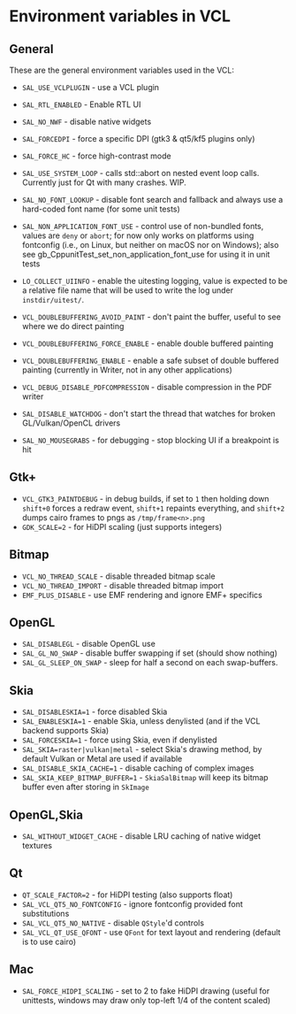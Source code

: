 # Environment variables in VCL

## General

These are the general environment variables used in the VCL:

* `SAL_USE_VCLPLUGIN` - use a VCL plugin
* `SAL_RTL_ENABLED` - Enable RTL UI
* `SAL_NO_NWF` - disable native widgets
* `SAL_FORCEDPI` - force a specific DPI (gtk3 & qt5/kf5 plugins only)
* `SAL_FORCE_HC` - force high-contrast mode
* `SAL_USE_SYSTEM_LOOP` - calls std::abort on nested event loop calls. Currently just for Qt with many crashes. WIP.

* `SAL_NO_FONT_LOOKUP` - disable font search and fallback and always use a hard-coded font name (for some unit tests)
* `SAL_NON_APPLICATION_FONT_USE` - control use of non-bundled fonts, values are `deny` or `abort`;
  for now only works on platforms using fontconfig (i.e., on Linux, but neither on macOS nor on
  Windows); also see gb_CppunitTest_set_non_application_font_use for using it in unit tests

* `LO_COLLECT_UIINFO` - enable the uitesting logging, value is expected to be a relative file name that
will be used to write the log under `instdir/uitest/`.

* `VCL_DOUBLEBUFFERING_AVOID_PAINT` - don't paint the buffer, useful to see where we do direct painting
* `VCL_DOUBLEBUFFERING_FORCE_ENABLE` - enable double buffered painting
* `VCL_DOUBLEBUFFERING_ENABLE` - enable a safe subset of double buffered painting (currently in Writer, not in any other applications)

* `VCL_DEBUG_DISABLE_PDFCOMPRESSION` - disable compression in the PDF writer

* `SAL_DISABLE_WATCHDOG` - don't start the thread that watches for broken GL/Vulkan/OpenCL drivers

* `SAL_NO_MOUSEGRABS` - for debugging - stop blocking UI if a breakpoint is hit

## Gtk+

* `VCL_GTK3_PAINTDEBUG` - in debug builds, if set to `1` then holding down `shift+0` forces a redraw event, `shift+1` repaints everything, and
`shift+2` dumps cairo frames to pngs as `/tmp/frame<n>.png`
* `GDK_SCALE=2` - for HiDPI scaling (just supports integers)

## Bitmap

* `VCL_NO_THREAD_SCALE` - disable threaded bitmap scale
* `VCL_NO_THREAD_IMPORT` - disable threaded bitmap import
* `EMF_PLUS_DISABLE` - use EMF rendering and ignore EMF+ specifics

## OpenGL

* `SAL_DISABLEGL` - disable OpenGL use
* `SAL_GL_NO_SWAP` - disable buffer swapping if set (should show nothing)
* `SAL_GL_SLEEP_ON_SWAP` - sleep for half a second on each swap-buffers.

## Skia

* `SAL_DISABLESKIA=1` - force disabled Skia
* `SAL_ENABLESKIA=1` - enable Skia, unless denylisted (and if the VCL backend supports Skia)
* `SAL_FORCESKIA=1` - force using Skia, even if denylisted
* `SAL_SKIA=raster|vulkan|metal` - select Skia's drawing method, by default Vulkan or Metal are used if available
* `SAL_DISABLE_SKIA_CACHE=1` - disable caching of complex images
* `SAL_SKIA_KEEP_BITMAP_BUFFER=1` - `SkiaSalBitmap` will keep its bitmap buffer even after storing in `SkImage`

## OpenGL,Skia

* `SAL_WITHOUT_WIDGET_CACHE` - disable LRU caching of native widget textures

## Qt

* `QT_SCALE_FACTOR=2` - for HiDPI testing (also supports float)
* `SAL_VCL_QT5_NO_FONTCONFIG` - ignore fontconfig provided font substitutions
* `SAL_VCL_QT5_NO_NATIVE` - disable `QStyle`'d controls
* `SAL_VCL_QT_USE_QFONT` - use `QFont` for text layout and rendering (default is to use cairo)

## Mac

* `SAL_FORCE_HIDPI_SCALING` - set to 2 to fake HiDPI drawing (useful for unittests, windows may draw only top-left 1/4 of the content scaled)
